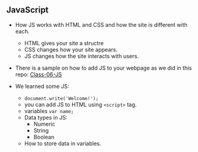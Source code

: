 ## JavaScript

- How JS works with HTML and CSS and how the site is different with each.
  - HTML gives your site a structre
  - CSS changes how your site appears.
  - JS changes how the site interacts with users.

- There is a sample on how to add JS to your webpage as we did in this repo: [Class-06-JS](https://afnandamra.github.io/Class-06-JS/)

- We learned some JS:
    - `document.write('Welcome!');`
    - you can add JS to HTML using `<script>` tag.
    - variables `var name;`
    - Data types in JS:
        - Numeric
        - String
        - Boolean
    - How to store data in variables.
    


